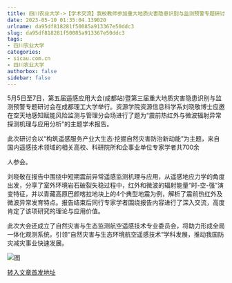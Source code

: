 ```yaml
---
title: 四川农业大学->【学术交流】我校教师参加重大地质灾害隐患识别与监测预警专题研讨会并作报告 | sicau.com.cn
date: 2023-05-10 01:35:04.139020
urlname: da95df818281f50085a913367e50ddc3
slug: da95df818281f50085a913367e50ddc3
tags: 
- 四川农业大学
categories:
- sicau.com.cn
- 四川农业大学
authorbox: false
sidebar: false
---
```

5月5日至7日，第五届遥感应用大会(成都站)暨第三届重大地质灾害隐患识别与监测预警专题研讨会在成都理工大学举行。资源学院资源信息科学系刘晓敬博士应邀在空天地感知赋能风险监测与管理分会场进行了题为“震前热红外与微波辐射异常探测机理与应用分析”的主题学术报告。

此次研讨会以“构筑遥感服务产业大生态·挖掘自然灾害防治新动能”为主题，来自国内遥感技术领域的相关高校、科研院所和企事业单位专家学者共700余
<!--more-->
人参会。

刘晓敬在报告中围绕中短期震前异常遥感监测机理与应用，从遥感地应力学的角度出发，分享了室外环境岩石破裂失稳过程中，红外和微波的辐射能量“时-空-强”演变特征，并以青藏高原巴颜喀拉地块上的4个典型地震为例，解析了震前热红外及微波异常发育特点。报告结束后同行专家学者围绕报告内容进行了深入交流，高度肯定了该项研究的理论与应用价值。

此次大会还成立了自然灾害与生态监测航空遥感技术专业委员会，将助力形成全局一体化观测系统，引领“自然灾害与生态环境航空遥感技术”学科发展，推动我国防灾减灾事业快速发展。

![图](https://news.sicau.edu.cn/__local/3/DA/C8/7AD17E839216C9424D5E881302A_AE4600B4_107108.png)

[转入文章首发地址](https://news.sicau.edu.cn/info/1078/72130.htm)